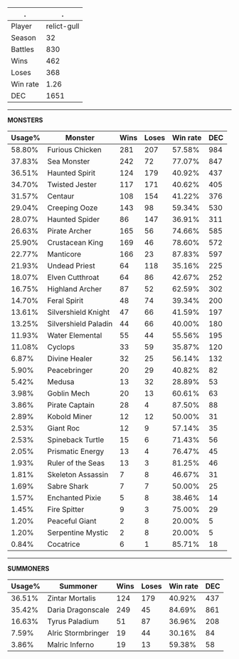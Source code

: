 .|.
|-|-
Player|relict-gull
Season|32
Battles|830
Wins|462
Loses|368
Win rate|1.26
DEC|1651

---
**MONSTERS**

Usage%|Monster|Wins|Loses|Win rate|DEC|
-|-|-|-|-|-|
58.80%|Furious Chicken|281|207|57.58%|984|
37.83%|Sea Monster|242|72|77.07%|847|
36.51%|Haunted Spirit|124|179|40.92%|437|
34.70%|Twisted Jester|117|171|40.62%|405|
31.57%|Centaur|108|154|41.22%|376|
29.04%|Creeping Ooze|143|98|59.34%|530|
28.07%|Haunted Spider|86|147|36.91%|311|
26.63%|Pirate Archer|165|56|74.66%|585|
25.90%|Crustacean King|169|46|78.60%|572|
22.77%|Manticore|166|23|87.83%|597|
21.93%|Undead Priest|64|118|35.16%|225|
18.07%|Elven Cutthroat|64|86|42.67%|252|
16.75%|Highland Archer|87|52|62.59%|302|
14.70%|Feral Spirit|48|74|39.34%|200|
13.61%|Silvershield Knight|47|66|41.59%|197|
13.25%|Silvershield Paladin|44|66|40.00%|180|
11.93%|Water Elemental|55|44|55.56%|195|
11.08%|Cyclops|33|59|35.87%|120|
6.87%|Divine Healer|32|25|56.14%|132|
5.90%|Peacebringer|20|29|40.82%|82|
5.42%|Medusa|13|32|28.89%|53|
3.98%|Goblin Mech|20|13|60.61%|63|
3.86%|Pirate Captain|28|4|87.50%|88|
2.89%|Kobold Miner|12|12|50.00%|31|
2.53%|Giant Roc|12|9|57.14%|35|
2.53%|Spineback Turtle|15|6|71.43%|56|
2.05%|Prismatic Energy|13|4|76.47%|45|
1.93%|Ruler of the Seas|13|3|81.25%|46|
1.81%|Skeleton Assassin|7|8|46.67%|31|
1.69%|Sabre Shark|7|7|50.00%|25|
1.57%|Enchanted Pixie|5|8|38.46%|14|
1.45%|Fire Spitter|9|3|75.00%|29|
1.20%|Peaceful Giant|2|8|20.00%|5|
1.20%|Serpentine Mystic|2|8|20.00%|5|
0.84%|Cocatrice|6|1|85.71%|18|

---
**SUMMONERS**

Usage%|Summoner|Wins|Loses|Win rate|DEC|
-|-|-|-|-|-|
36.51%|Zintar Mortalis|124|179|40.92%|437|
35.42%|Daria Dragonscale|249|45|84.69%|861|
16.63%|Tyrus Paladium|51|87|36.96%|208|
7.59%|Alric Stormbringer|19|44|30.16%|84|
3.86%|Malric Inferno|19|13|59.38%|58|
